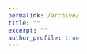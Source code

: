 ```yaml
---
permalink: /archive/
title: ""
excerpt: ""
author_profile: true
---
```


<span class='anchor' id='about-me'></span>

